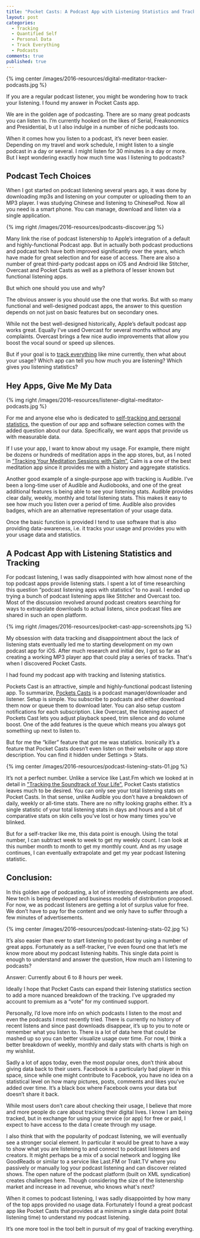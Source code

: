 ```yaml
---
title: "Pocket Casts: A Podcast App with Listening Statistics and Tracking"
layout: post
categories:
  - Tracking
  - Quantified Self
  - Personal Data
  - Track Everything
  - Podcasts
comments: true
published: true
---
```


{% img center /images/2016-resources/digital-meditator-tracker-podcasts.jpg %}

If you are a regular podcast listener, you might be wondering how to track your listening. I found my answer in Pocket Casts app.

We are in the golden age of podcasting. There are so many great podcasts you can listen to. I’m currently hooked on the likes of Serial, Freakonomics and Presidential, b ut I also indulge in a number of niche podcasts too.

When it comes how you listen to a podcast, it’s never been easier. Depending on my travel and work schedule, I might listen to a single podcast in a day or several. I might listen for 30 minutes in a day or more. But I kept wondering exactly how much time was I listening to podcasts?

<!--more-->

## Podcast Tech Choices

When I got started on podcast listening several years ago, it was done by downloading mp3s and listening on your computer or uploading them to an MP3 player. I was studying Chinese and listening to ChinesePod. Now all you need is a smart phone. You can manage, download and listen via a single application.

{% img right /images/2016-resources/podcasts-discover.jpg %}

Many link the rise of podcast listenership to Apple’s integration of a default and highly-functional Podcast app. But in actually both podcast productions and podcast tech have both improved significantly over the years, which have made for great selection and for ease of access. There are also a number of great third-party podcast apps on iOS and Android like Stitcher, Overcast and Pocket Casts as well as a plethora of lesser known but functional listening apps.

But which one should you use and why?

The obvious answer is you should use the one that works. But with so many functional and well-designed podcast apps, the answer to this question depends on not just on basic features but on secondary ones.

While not the best well-designed historically, Apple’s default podcast app works great. Equally I’ve used Overcast for several months without any complaints. Overcast brings a few nice audio improvements that allow you boost the vocal sound or speed up silences.

But if your goal is to [track everything]() like mine currently, then what about your usage? Which app can tell you how much you are listening? Which gives you listening statistics?

## Hey Apps, Give Me My Data

{% img right /images/2016-resources/listener-digital-meditator-podcasts.jpg %}

For me and anyone else who is dedicated to [self-tracking and personal statistics](http://www.markwk.com/category/track-everything/), the question of our app and software selection comes with the added question about our data. Specifically, we want apps that provide us with measurable data.

If I use your app, I want to know about my usage. For example, there might be dozens or hundreds of meditation apps in the app stores, but, as I noted in [“Tracking Your Meditation Sessions with Calm”](http://www.markwk.com/2016/09/meditation-tracker.html), Calm is a one of the best meditation app since it provides me with a history and aggregate statistics.

Another good example of a single-purpose app with tracking is Audible. I’ve been a long-time user of Audible and Audiobooks, and one of the great additional features is being able to see your listening stats. Audible provides clear daily, weekly, monthly and total listening stats. This makes it easy to see how much you listen over a period of time. Audible also provides badges, which are an alternative representation of your usage data.

Once the basic function is provided I tend to use software that is also providing data-awareness, i.e. it tracks your usage and provides you with your usage data and statistics.

## A Podcast App with Listening Statistics and Tracking

For podcast listening, I was sadly disappointed with how almost none of the top podcast apps provide listening stats. I spent a lot of time researching this question “podcast listening apps with statistics” to no avail. I ended up trying a bunch of podcast listening apps like Stitcher and Overcast too. Most of the discussion revolved around podcast creators searching for ways to extrapolate downloads to actual listens, since podcast files are shared in such an open platform.

{% img right /images/2016-resources/pocket-cast-app-screenshots.jpg %}

My obsession with data tracking and disappointment about the lack of listening stats eventually led me to starting development on my own podcast app for iOS. After much research and initial dev, I got so far as creating a working MP3 player app that could play a series of tracks. That's when I discovered Pocket Casts.

I had found my podcast app with tracking and listening statistics.

Pockets Cast is an attractive, simple and highly-functional podcast listening app. To summarize, [Pockets Casts](http://www.shiftyjelly.com/pocketcasts/) is a podcast manager/downloader and listener. Setup is simple. You subscribe to podcasts and either download them now or queue them to download later. You can also setup custom notifications for each subscription. Like Overcast, the listening aspect of Pockets Cast lets you adjust playback speed, trim silence and do volume boost. One of the add features is the queue which means you always got something up next to listen to.

But for me the “killer” feature that got me was statistics. Ironically it’s a feature that Pocket Casts doesn’t even listen on their website or app store description. You can find it hidden under Settings > Stats.

{% img center /images/2016-resources/podcast-listening-stats-01.jpg %}

It’s not a perfect number. Unlike a service like Last.Fm which we looked at in detail in ["Tracking the Soundtrack of Your Life"](http://www.markwk.com/2016/09/tracking-music-listening.html), Pocket Casts statistics leaves much to be desired. You can only see your total listening stats on Pocket Casts. In that sense, unlike Audible you don’t have a breakdown of daily, weekly or all-time stats. There are no nifty looking graphs either. It’s a single statistic of your total listening stats in days and hours and a bit of comparative stats on skin cells you’ve lost or how many times you’ve blinked.

But for a self-tracker like me, this data point is enough. Using the total number, I can subtract week to week to get my weekly count. I can look at this number month to month to get my monthly count. And as my usage continues, I can eventually extrapolate and get my year podcast listening statistic.

## Conclusion:

In this golden age of podcasting, a lot of interesting developments are afoot. New tech is being developed and business models of distribution proposed. For now, we as podcast listeners are getting a lot of surplus value for free. We don’t have to pay for the content and we only have to suffer through a few minutes of advertisements.

{% img center /images/2016-resources/podcast-listening-stats-02.jpg %}

It’s also easier than ever to start listening to podcast by using a number of great apps. Fortunately as a self-tracker, I’ve even found one that let’s me know more about my podcast listening habits. This single data point is enough to understand and answer the question, How much am I listening to podcasts?

Answer: Currently about 6 to 8 hours per week.

Ideally I hope that Pocket Casts can expand their listening statistics section to add a more nuanced breakdown of the tracking. I’ve upgraded my account to premium as a “vote” for my continued support.

Personally, I’d love more info on which podcasts I listen to the most and even the podcasts I most recently tried. There is currently no history of recent listens and since past downloads disappear, it’s up to you to note or remember what you listen to. There is a lot of data here that could be mashed up so you can better visualize usage over time. For now, I think a better breakdown of weekly, monthly and daily stats with charts is high on my wishlist.

Sadly a lot of apps today, even the most popular ones, don’t think about giving data back to their users. Facebook is a particularly bad player in this space, since while one might contribute to Facebook, you have no idea on a statistical level on how many pictures, posts, comments and likes you’ve added over time. It’s a black box where Facebook owns your data but doesn’t share it back.

While most users don’t care about checking their usage, I believe that more and more people do care about tracking their digital lives. I know I am being tracked, but in exchange for using your service (or app) for free or paid, I expect to have access to the data I create through my usage.

I also think that with the popularity of podcast listening, we will eventually see a stronger social element. In particular it would be great to have a way to show what you are listening to and connect to podcast listeners and creators. It might perhaps be a mix of a social network and logging like GoodReads or similar to a service like Last.FM or Trakt.TV where you passively or manually log your podcast listening and can discover related shows. The open nature of the podcast platform (built on XML syndication) creates challenges here. Though considering the size of the listenership market and increase in ad revenue, who knows what's next? 

When it comes to podcast listening, I was sadly disappointed by how many of the top apps provided no usage data. Fortunately I found a great podcast app like Pocket Casts that provides at a minimum a single data point (total listening time) to understand my podcast listening.

It’s one more tool in the tool belt in pursuit of my goal of tracking everything.